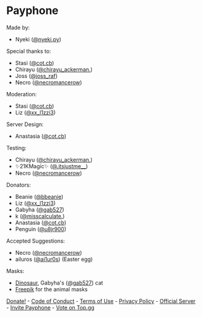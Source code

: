 # Payphone

Made by:
- Nyeki ([@nyeki.py](https://discord.com/users/777338793803513886))

Special thanks to:
- Stasi ([@cot.cb](https://discord.com/users/657091104877051907))
- Chirayu ([@chirayu_ackerman.](https://discord.com/users/1241342249468428358))
- Joss ([@joss_raf](https://discord.com/users/1246444454861213706))
- Necro ([@necromancerow](https://discord.com/users/1060597396393959504))

Moderation:
- Stasi ([@cot.cb](https://discord.com/users/657091104877051907))
- Liz ([@xx_l1zzi3](https://discord.com/users/914920098739912786))

Server Design:
- Anastasia ([@cot.cb](https://discord.com/users/657091104877051907))

Testing:
- Chirayu ([@chirayu_ackerman.](https://discord.com/users/1241342249468428358))
- ✨21KMagic✨ ([@.itsjustme__](https://discord.com/users/698622915356393582))
- Necro ([@necromancerow](https://discord.com/users/1060597396393959504))

Donators:
- Beanie ([@bbeanie](https://discord.com/users/808745493944336485))
- Liz ([@xx_l1zzi3](https://discord.com/users/914920098739912786))
- Gabyha ([@gab527](https://discord.com/users/678730832952950784))
- k ([@misscalculate.](https://discord.com/users/831898950143443034))
- Anastasia ([@cot.cb](https://discord.com/users/657091104877051907))
- Penguin ([@u8jr900](https://discord.com/users/956922871635148900))

Accepted Suggestions:
- Necro ([@necromancerow](https://discord.com/users/1060597396393959504))
- ailuros ([@ai1ur0s](https://discord.com/users/1238490551003643955)) (Easter egg)

Masks:
- [Dinosaur](/assets/masks/dinosaur.png), Gabyha's ([@gab527](https://discord.com/users/678730832952950784)) cat
- [Freepik](https://www.freepik.com/) for the animal masks

[Donate!](https://ko-fi.com/payphonedev) - [Code of Conduct](/code-of-conduct) - [Terms of Use](/terms) - [Privacy Policy](/privacy) - [Official Server](https://discord.gg/payphone) - [Invite Payphone](https://discord.com/oauth2/authorize?client_id=1212940413795827763) - [Vote on Top.gg](https://top.gg/bot/1212940413795827763)
